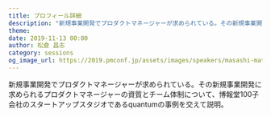 ```yaml
---
title: プロフィール詳細
description: "新規事業開発でプロダクトマネージャーが求められている。その新規事業開発に求められるプロダクトマネージャーの資質とチーム体制について、博報堂100子会社のスタートアップスタジオであるquantumの事例を交えて説明。"
theme: 
date: 2019-11-13 00:00
author: 松倉 昌志
category: sessions
og_image_url: https://2019.pmconf.jp/assets/images/speakers/masashi-matsukura.png
---
```


新規事業開発でプロダクトマネージャーが求められている。その新規事業開発に求められるプロダクトマネージャーの資質とチーム体制について、博報堂100子会社のスタートアップスタジオであるquantumの事例を交えて説明。